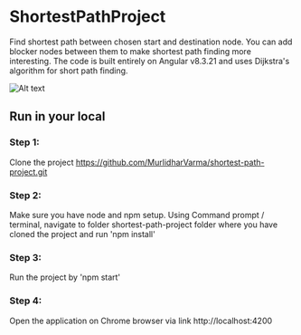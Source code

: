 # ShortestPathProject

Find shortest path between chosen start and destination node. 
You can add blocker nodes between them to make shortest path finding more interesting. 
The code is built entirely on Angular v8.3.21 and uses Dijkstra's algorithm for short path finding.

![Alt text](/demo.gif?raw=true "Preview")

## Run in your local
### Step 1: 
Clone the project
https://github.com/MurlidharVarma/shortest-path-project.git

### Step 2: 
Make sure you have node and npm setup. 
Using Command prompt / terminal, navigate to folder shortest-path-project folder where you have cloned the project and run 'npm install'

### Step 3: 
Run the project by 'npm start'

### Step 4: 
Open the application on Chrome browser via link http://localhost:4200

